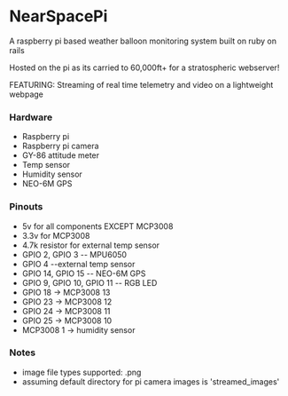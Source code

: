 # NearSpacePi

A raspberry pi based weather balloon monitoring system built on ruby on rails

Hosted on the pi as its carried to 60,000ft+ for a stratospheric webserver!

FEATURING: Streaming of real time telemetry and video on a lightweight webpage

### Hardware

* Raspberry pi
* Raspberry pi camera
* GY-86 attitude meter
* Temp sensor
* Humidity sensor
* NEO-6M GPS

### Pinouts

* 5v for all components EXCEPT MCP3008
* 3.3v for MCP3008
* 4.7k resistor for external temp sensor
* GPIO 2, GPIO 3 -- MPU6050
* GPIO 4 --external temp sensor
* GPIO 14, GPIO 15 -- NEO-6M GPS
* GPIO 9, GPIO 10, GPIO 11 -- RGB LED
* GPIO 18 -> MCP3008 13
* GPIO 23 -> MCP3008 12
* GPIO 24 -> MCP3008 11
* GPIO 25 -> MCP3008 10
* MCP3008 1 -> humidity sensor


### Notes

* image file types supported: .png
* assuming default directory for pi camera images is 'streamed_images'
